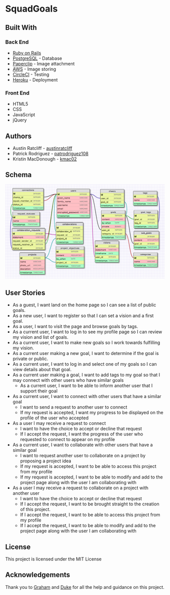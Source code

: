 # SquadGoals

## Built With

### Back End

- [Ruby on Rails](http://guides.rubyonrails.org/)
- [PostgreSQL](https://www.postgresql.org/) - Database
- [Paperclip](https://github.com/thoughtbot/paperclip) - Image attachment
- [AWS](https://aws.amazon.com/) - Image storing
- [CircleCI](https://circleci.com/) - Testing
- [Heroku](https://www.heroku.com/) - Deployment

### Front End

- HTML5
- CSS
- JavaScript
- jQuery

## Authors

- Austin Ratcliff - [austinratcliff](https://github.com/austinratcliff)
- Patrick Rodriguez - [patrodriguez108](https://github.com/patrodriguez108)
- Kristin MacDonough - [kmac02](https://github.com/kmac02)

## Schema

![SquadGoalsSchema](schema_06.png)

## User Stories

- As a guest, I want land on the home page so I can see a list of public goals.
- As a new user, I want to register so that I can set a vision and a first goal.
- As a user, I want to visit the page and browse goals by tags.
- As a current user, I want to log in to see my profile page so I can review my vision and list of goals.
- As a current user, I want to make new goals so I work towards fulfilling my vision.
- As a current user making a new goal, I want to determine if the goal is private or public.
- As a current user, I want to log in and select one of my goals so I can view details about that goal.
- As a current user making a goal, I want to add tags to my goal so that I may connect with other users who have similar goals
	- As a current user, I want to be able to inform another user that I support their goal
- As a current user, I want to connect with other users that have a similar goal
	- I want to send a request to another user to connect
	- If my request is accepted, I want my progress to be displayed on the profile of the user who accepted
- As a user I may receive a request to connect
	- I want to have the choice to accept or decline that request
	- If I accept the request, I want the progress of the user who requested to connect to appear on my profile
- As a current user, I want to collaborate with other users that have a similar goal
	- I want to request another user to collaborate on a project by proposing a project idea
	- If my request is accepted, I want to be able to access this project from my profile
	- If my request is accepted, I want to be able to modify and add to the project page along with the user I am collaborating with
- As a user I may receive a request to collaborate on a project with another user
	- I want to have the choice to accept or decline that request
	- If I accept the request, I want to be brought straight to the creation of this project.
	- If I accept the request, I want to be able to access this project from my profile
	- If I accept the request, I want to be able to modify and add to the project page along with the user I am collaborating with

## License

This project is licensed under the MIT License

## Acknowledgements

Thank you to [Graham](https://github.com/telegraham) and [Duke](https://github.com/dukegreene) for all the help and guidance on this project.